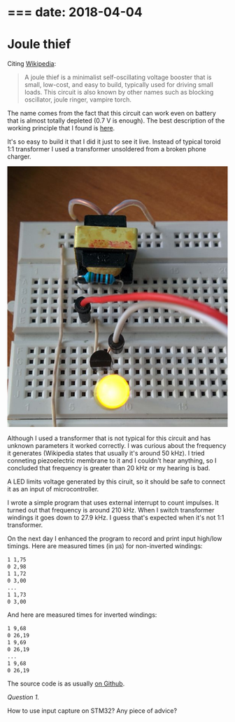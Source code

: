 ===
date: 2018-04-04
===
# Joule thief

Citing [Wikipedia](https://en.wikipedia.org/wiki/Joule_thief):
> A joule thief is a minimalist self-oscillating voltage booster that is small, low-cost, and easy to build,
> typically used for driving small loads. This circuit is also known by other names such as blocking oscillator,
> joule ringer, vampire torch.

The name comes from the fact that this circuit can work even on battery that
is almost totally depleted (0.7 V is enough).
The best description of the working principle that I found is [here](http://madscientisthut.com/wordpress/daily-blog/joule-thief-simulation-ii/attachment/jtsim/).

It's so easy to build it that I did it just to see it live. Instead of typical
toroid 1:1 transformer I used a transformer unsoldered from a broken phone charger.

![joule thief](006-1.jpg)

Although I used a transformer that is not typical for this circuit and has unknown parameters
it worked correctly.
I was curious about the frequency it generates (Wikipedia states that
usually it's around 50 kHz). I tried conneting piezoelectric membrane to it and I couldn't hear
anything, so I concluded that frequency is greater than 20 kHz or my hearing is bad.

A LED limits voltage generated by this ciruit, so it should be safe to connect it
as an input of microcontroller.

I wrote a simple program that uses external interrupt to count impulses. It turned out
that frequency is around 210 kHz. When I switch transformer windings it goes down to
27.9 kHz. I guess that's expected when it's not 1:1 transformer.

On the next day I enhanced the program to record and print input high/low timings.
Here are measured times (in µs) for non-inverted windings:
```
1 1,75
0 2,98
1 1,72
0 3,00
...
1 1,73
0 3,00
```
And here are measured times for inverted windings:
```
1 9,68
0 26,19
1 9,69
0 26,19
...
1 9,68
0 26,19
```
The source code is as usually [on Github](https://github.com/tocisz/forthplay/blob/master/exti/exti2.fs).

*Question 1.*

How to use input capture on STM32? Any piece of advice?
